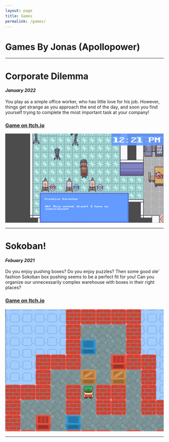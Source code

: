 ```yaml
---
layout: page
title: Games
permalink: /games/
---
```


# Games By Jonas (Apollopower)

***

# Corporate Dilemma
#### _January 2022_

You play as a simple office worker, who has little love for his job. However, things get strange as you approach the end of the day, and soon you find yourself trying to complete the most important task at your company!

### [Game on Itch.io](https://apollopower.itch.io/corporate-dilemma)
![Corporate Dilemma - A topdown office adventure game screenshot](/res/games/corporatedilemma.png)

***

# Sokoban!
#### _Febuary 2021_

Do you enjoy pushing boxes? Do you enjoy puzzles? Then some good ole' fashion Sokoban box pushing seems to be a perfect fit for you! Can you organize our unnecessarily complex warehouse with boxes in their right places?

### [Game on Itch.io](https://apollopower.itch.io/sokoban)
![Sokoban - A classic puzzle game with box-pushing mechanics](/res/games/sokoban!.png)

***
